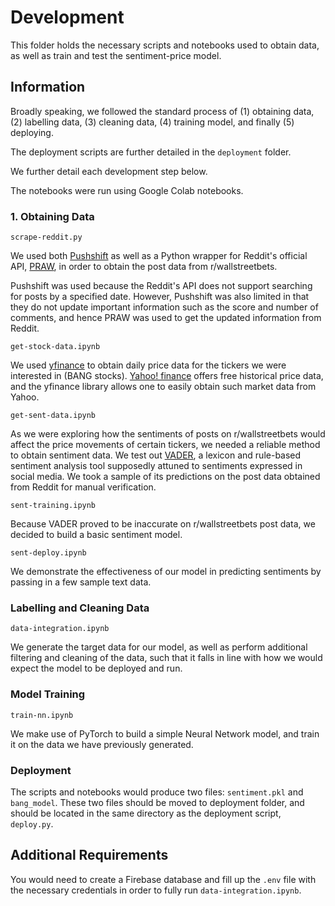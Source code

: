 # Development

This folder holds the necessary scripts and notebooks used to obtain data, as well as train and test the sentiment-price model.

## Information

Broadly speaking, we followed the standard process of (1) obtaining data, (2) labelling data, (3) cleaning data, (4) training model, and finally (5) deploying.

The deployment scripts are further detailed in the `deployment` folder.

We further detail each development step below.

The notebooks were run using Google Colab notebooks.

### 1. Obtaining Data

`scrape-reddit.py`

We used both [Pushshift](https://github.com/pushshift/api) as well as a Python wrapper for Reddit's official API, [PRAW](https://github.com/praw-dev/praw), in order to obtain the post data from r/wallstreetbets.

Pushshift was used because the Reddit's API does not support searching for posts by a specified date. However, Pushshift was also limited in that they do not update important information such as the score and number of comments, and hence PRAW was used to get the updated information from Reddit.

`get-stock-data.ipynb`

We used [yfinance](https://github.com/ranaroussi/yfinance) to obtain daily price data for the tickers we were interested in (BANG stocks). [Yahoo! finance](https://finance.yahoo.com/) offers free historical price data, and the yfinance library allows one to easily obtain such market data from Yahoo.

`get-sent-data.ipynb`

As we were exploring how the sentiments of posts on r/wallstreetbets would affect the price movements of certain tickers, we needed a reliable method to obtain sentiment data. We test out [VADER](https://github.com/cjhutto/vaderSentiment), a lexicon and rule-based sentiment analysis tool supposedly attuned to sentiments expressed in social media. We took a sample of its predictions on the post data obtained from Reddit for manual verification.

`sent-training.ipynb`

Because VADER proved to be inaccurate on r/wallstreetbets post data, we decided to build a basic sentiment model.

`sent-deploy.ipynb`

We demonstrate the effectiveness of our model in predicting sentiments by passing in a few sample text data.

### Labelling and Cleaning Data

`data-integration.ipynb`

We generate the target data for our model, as well as perform additional filtering and cleaning of the data, such that it falls in line with how we would expect the model to be deployed and run.

### Model Training

`train-nn.ipynb`

We make use of PyTorch to build a simple Neural Network model, and train it on the data we have previously generated.

### Deployment

The scripts and notebooks would produce two files: `sentiment.pkl` and `bang_model`. These two files should be moved to deployment folder, and should be located in the same directory as the deployment script, `deploy.py`.

## Additional Requirements

You would need to create a Firebase database and fill up the `.env` file with the necessary credentials in order to fully run `data-integration.ipynb`.

